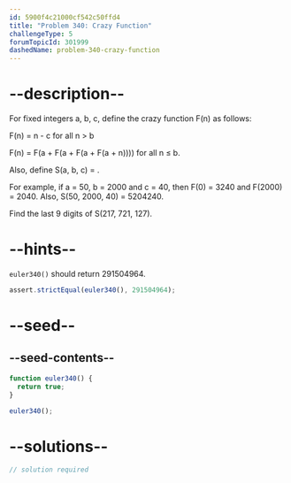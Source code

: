 ```yaml
---
id: 5900f4c21000cf542c50ffd4
title: "Problem 340: Crazy Function"
challengeType: 5
forumTopicId: 301999
dashedName: problem-340-crazy-function
---
```


# --description--

For fixed integers a, b, c, define the crazy function F(n) as follows:

F(n) = n - c for all n > b

F(n) = F(a + F(a + F(a + F(a + n)))) for all n ≤ b.

Also, define S(a, b, c) = .

For example, if a = 50, b = 2000 and c = 40, then F(0) = 3240 and F(2000) = 2040. Also, S(50, 2000, 40) = 5204240.

Find the last 9 digits of S(217, 721, 127).

# --hints--

`euler340()` should return 291504964.

```js
assert.strictEqual(euler340(), 291504964);
```

# --seed--

## --seed-contents--

```js
function euler340() {
  return true;
}

euler340();
```

# --solutions--

```js
// solution required
```
